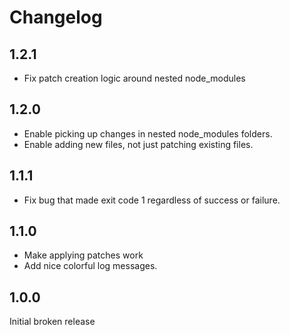 # Changelog

## 1.2.1

- Fix patch creation logic around nested node_modules

## 1.2.0

- Enable picking up changes in nested node_modules folders.
- Enable adding new files, not just patching existing files.

## 1.1.1

- Fix bug that made exit code 1 regardless of success or failure.

## 1.1.0

- Make applying patches work
- Add nice colorful log messages.

## 1.0.0

Initial broken release
